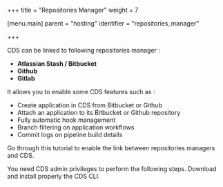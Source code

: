 +++
title = "Repositories Manager"
weight = 7

[menu.main]
parent = "hosting"
identifier = "repositories_manager"

+++


CDS can be linked to following repositories manager :

 - **Atlassian Stash / Bitbucket**
 - **Github**
 - **Gitlab**

It allows you to enable some CDS features such as :

 - Create application in CDS from Bitbucket or Github
 - Attach an application to its Bitbucket or Github repository
 - Fully automatic hook management
 - Branch filtering on application workflows
 - Commit logs on pipeline build details

Go through this tutorial to enable the link between repositories managers and CDS.


You need CDS admin privileges to perform the following steps.
Download and install properly the CDS CLI.

